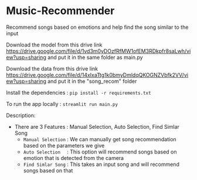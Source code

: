 # Music-Recommender
Recommend songs based on emotions and help find the song similar to the input

Download the model from this drive link https://drive.google.com/file/d/1vd3m0yDOzfRfMW1ofEM3RDkpfr8saLwh/view?usp=sharing and put it in the same folder as main.py 

Download the data from this drive link https://drive.google.com/file/d/14xIxaTtg1k0bmyDmldqQKOGNZVbfk2VV/view?usp=sharing and put it in the "song_recom" folder 

Install the dependencies : `pip install -r requirements.txt`

To run the app locally : `streamlit run main.py`

Description:

  - There are 3 Features : Manual Selection, Auto Selection, Find Simlar Song
    * `Manual Selection` : We can manually get song recommendation based on the parameters we give
    *  `Auto Selection  `  : This option will recommend songs based on emotion that is detected from the camera
    * `Find Simlar Song` : This takes an input song and will recommend songs based on that
